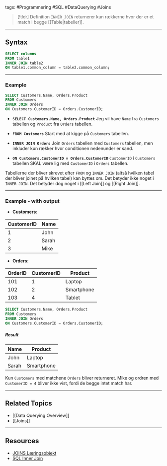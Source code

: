 tags: #Programmering #SQL #DataQuerying #Joins

> [!tldr] Definition
> ``INNER JOIN`` returnerer kun rækkerne hvor der er et match i begge [[Table|tabeller]].

---

## Syntax
```sql
SELECT columns
FROM table1
INNER JOIN table2
ON table1.common_column = table2.common_column;
```

---

### Example
```sql
SELECT Customers.Name, Orders.Product
FROM Customers
INNER JOIN Orders
ON Customers.CustomerID = Orders.CustomerID;
```

- **`SELECT Customers.Name, Orders.Product`** 
  Jeg vil have ``Name`` fra ``Customers`` tabellen og ``Product`` fra ``Orders`` tabellen.

- **`FROM Customers`**
  Start med at kigge på ``Customers`` tabellen.
  
- **`INNER JOIN Orders`**
  Join ``Orders`` tabellen med ``Customers`` tabellen, men inkluder kun rækker hvor conditionen nedenunder er sand.

- **`ON Customers.CustomerID = Orders.CustomerID`**
  ``CustomerID`` i ``Customers`` tabellen SKAL være lig med ``CustomerID`` i ``Orders`` tabellen.


Tabellerne der bliver skrevet efter ``FROM`` og ``INNER JOIN`` (altså hvilken tabel der bliver joinet på hvilken tabel) kan byttes om. Det betyder ikke noget i ``INNER JOIN``. Det betyder dog noget i [[Left Join]] og [[Right Join]].

---

### Example - with output
- **Customers**:

|CustomerID|Name|
|---|---|
|1|John|
|2|Sarah|
|3|Mike|

- **Orders**:

| OrderID | CustomerID | Product    |
| ------- | ---------- | ---------- |
| 101     | 1          | Laptop     |
| 102     | 2          | Smartphone |
| 103     | 4          | Tablet     |
```SQL
SELECT Customers.Name, Orders.Product
FROM Customers
INNER JOIN Orders
ON Customers.CustomerID = Orders.CustomerID;
```

##### Result

|Name|Product|
|---|---|
|John|Laptop|
|Sarah|Smartphone|
Kun ``Customers`` med matchene ``Orders`` bliver returneret. 
Mike og ordren med ``CustomerID = 4`` bliver ikke vist, fordi de begge intet match har.

---

## Related Topics
- [[Data Querying Overview]]
- [[Joins]]


---

## Resources
- [JOINS Læringsobjekt](https://scorm.itslearning.com/data/3289/C20150/ims_import_17/scormcontent/index.html#/lessons/Xh1h5Fdn8KpTJAPPs09i5HcJfDfpkvGT)
- [SQL Inner Join](https://www.w3schools.com/sql/sql_join_inner.asp)